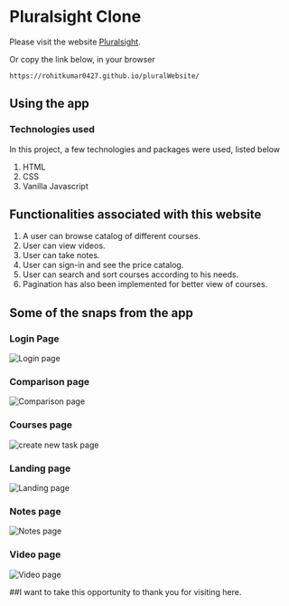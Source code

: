 # Pluralsight Clone

Please visit the website [Pluralsight](https://rohitkumar0427.github.io/pluralWebsite/).

Or copy the link below, in your browser

```
https://rohitkumar0427.github.io/pluralWebsite/
```

## Using the app

### Technologies used

In this project, a few technologies and packages were used, listed below

1. HTML
2. CSS
3. Vanilla Javascript

## Functionalities associated with this website

1. A user can browse catalog of different courses.
2. User can view videos.
3. User can take notes.
4. User can sign-in and see the price catalog.
5. User can search and sort courses according to his needs.
6. Pagination has also been implemented for better view of courses.

## Some of the snaps from the app

### Login Page

![Login page](https://github.com/rohitkumar0427/pluralWebsite/tree/master/projectImages/login.jpg)

### Comparison page

![Comparison page](https://github.com/rohitkumar0427/pluralWebsite/tree/master/projectImages/comparison.jpg)

### Courses page

![create new task page](https://github.com/rohitkumar0427/pluralWebsite/tree/master/projectImages/create.jpg)

### Landing page

![Landing page](https://github.com/rohitkumar0427/pluralWebsite/tree/master/projectImages/landingPage.jpg)

### Notes page

![Notes page](https://github.com/rohitkumar0427/pluralWebsite/tree/master/projectImages/notes.jpg)

### Video page

![Video page](https://github.com/rohitkumar0427/pluralWebsite/tree/master/projectImages/video.jpg)

##I want to take this opportunity to thank you for visiting here.
